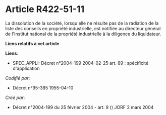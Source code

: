 # Article R422-51-11

La dissolution de la société, lorsqu'elle ne résulte pas de la radiation de la liste des conseils en propriété industrielle,
est notifiée au directeur général de l'Institut national de la propriété industrielle à la diligence du liquidateur.

**Liens relatifs à cet article**

**Liens**:

  - SPEC_APPLI: Décret n°2004-199 2004-02-25 art. 89 : spécificité d'application

_Codifié par_:

  - Décret n°95-385 1955-04-10

_Créé par_:

  - Décret n°2004-199 du 25 février 2004 - art. 9 () JORF 3 mars 2004
